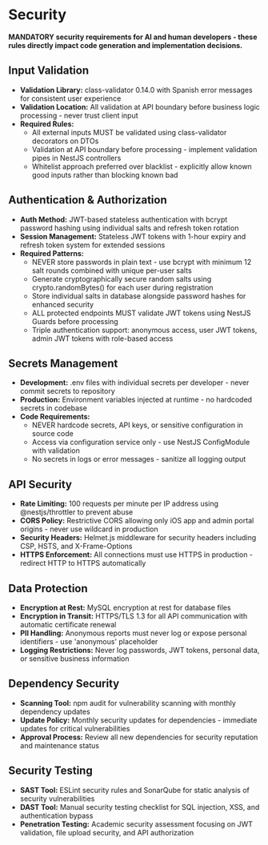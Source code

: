 # Security

**MANDATORY security requirements for AI and human developers - these rules directly impact code generation and implementation decisions.**

## Input Validation
- **Validation Library:** class-validator 0.14.0 with Spanish error messages for consistent user experience
- **Validation Location:** All validation at API boundary before business logic processing - never trust client input
- **Required Rules:**
  - All external inputs MUST be validated using class-validator decorators on DTOs
  - Validation at API boundary before processing - implement validation pipes in NestJS controllers
  - Whitelist approach preferred over blacklist - explicitly allow known good inputs rather than blocking known bad

## Authentication & Authorization
- **Auth Method:** JWT-based stateless authentication with bcrypt password hashing using individual salts and refresh token rotation
- **Session Management:** Stateless JWT tokens with 1-hour expiry and refresh token system for extended sessions
- **Required Patterns:**
  - NEVER store passwords in plain text - use bcrypt with minimum 12 salt rounds combined with unique per-user salts
  - Generate cryptographically secure random salts using crypto.randomBytes() for each user during registration
  - Store individual salts in database alongside password hashes for enhanced security
  - ALL protected endpoints MUST validate JWT tokens using NestJS Guards before processing
  - Triple authentication support: anonymous access, user JWT tokens, admin JWT tokens with role-based access

## Secrets Management
- **Development:** .env files with individual secrets per developer - never commit secrets to repository
- **Production:** Environment variables injected at runtime - no hardcoded secrets in codebase
- **Code Requirements:**
  - NEVER hardcode secrets, API keys, or sensitive configuration in source code
  - Access via configuration service only - use NestJS ConfigModule with validation
  - No secrets in logs or error messages - sanitize all logging output

## API Security
- **Rate Limiting:** 100 requests per minute per IP address using @nestjs/throttler to prevent abuse
- **CORS Policy:** Restrictive CORS allowing only iOS app and admin portal origins - never use wildcard in production
- **Security Headers:** Helmet.js middleware for security headers including CSP, HSTS, and X-Frame-Options
- **HTTPS Enforcement:** All connections must use HTTPS in production - redirect HTTP to HTTPS automatically

## Data Protection
- **Encryption at Rest:** MySQL encryption at rest for database files
- **Encryption in Transit:** HTTPS/TLS 1.3 for all API communication with automatic certificate renewal
- **PII Handling:** Anonymous reports must never log or expose personal identifiers - use 'anonymous' placeholder
- **Logging Restrictions:** Never log passwords, JWT tokens, personal data, or sensitive business information

## Dependency Security
- **Scanning Tool:** npm audit for vulnerability scanning with monthly dependency updates
- **Update Policy:** Monthly security updates for dependencies - immediate updates for critical vulnerabilities
- **Approval Process:** Review all new dependencies for security reputation and maintenance status

## Security Testing
- **SAST Tool:** ESLint security rules and SonarQube for static analysis of security vulnerabilities
- **DAST Tool:** Manual security testing checklist for SQL injection, XSS, and authentication bypass
- **Penetration Testing:** Academic security assessment focusing on JWT validation, file upload security, and API authorization
